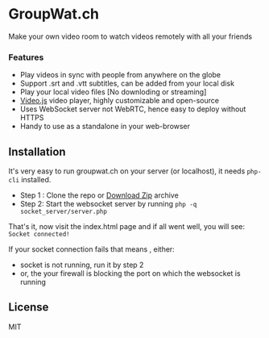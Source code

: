 # GroupWat.ch
Make your own video room to watch videos remotely with all your friends

### Features

- Play videos  in sync with people from anywhere on the globe
- Support .srt and .vtt subtitles, can be added from your local disk
- Play your local video files [No downloding or streaming]
- [Video.js](https://github.com/videojs/video.js) video player, highly customizable and open-source 
- Uses WebSocket server  not WebRTC, hence easy to deploy without HTTPS
- Handy to use as a standalone in your web-browser

## Installation
It's very easy to run groupwat.ch on your server (or localhost), it needs `php-cli` installed.

- Step 1 : Clone the repo or [Download Zip](https://github.com/hack4mer/groupwat.ch/archive/master.zip) archive
- Step 2: Start the websocket server by running `php -q socket_server/server.php`

That's it, now visit the index.html page and if all went well, you will see: 
`Socket connected!` 

If your socket connection fails that means , either:
- socket is not running, run it by step 2
- or, the your firewall is blocking the port on which the websocket is running

License
----

MIT